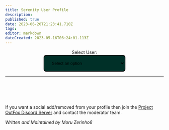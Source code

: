 ```yaml
---
title: Serenity User Profile
description: 
published: true
date: 2023-06-20T21:23:41.710Z
tags: 
editor: markdown
dateCreated: 2023-05-16T06:24:01.113Z
---
```


<div style="display: flex; align-items: center; flex-direction: column;">
  <label for="user-select">Select User:</label>

  <select name="users" id="user-select" style="min-width: 260px; width: 30%; padding: 16px 20px; border-color: #019b81; border: solid; border-width: 2px; border-radius: 8px; background-color: #003028;">
    <option value="">Select an option</option>
  </select>
</div>

---

<div style="display: flex; flex-direction: column; align-items: center;">

  <h1 id="userName"></h1>

  <div id= 'profileContent'>
    <div id="tagsDiv" style="display: none;">
      <h2 style="align-self: center;">Tags</h2>
      <div id='tagsRow' style="display: flex; flex-wrap: wrap; justify-items: center; justify-content: center; gap: 30px;">
      </div>
      <h2 style="align-self: center;">Resume</h2>
      <p style="align-self: center;" id="userResume">Select user to view resume.</p>  
      <!-- Daniel Rotwind has submitted 93 charts, 4 songs and 9 graphics for Project OutFox Serenity.-->
      <p style="align-self: center;" id="userMostChartsForSong">Most Charted Song: Select User to View.</p>
      <p style="align-self: center;" id="userMostChartsForMode">Most Charted Mode: Select User to View</p>
    </div>
    <div id="socialsOuterDiv" style="display: none;">
      <h2 style="align-self: center;">User Socials</h2>
        <div id='socials' style="display: flex; flex-wrap: wrap; justify-items: center; justify-content: center; gap: 30px;">
        </div>
    </div>
    <div style="overflow-x:auto; display: none;" id="userSongSubmissionDiv">
      <h2 style="align-self: center;">Song Submissions</h2>
    </div>
    <div style="overflow-x:auto; display: none;" id="userGraphicSubmissionDiv">
      <h2 style="align-self: center;">Graphic Submissions</h2>
    </div>
    <div style="overflow-x:auto; display: none;" id="userChartSubmissionDiv">
      <h2 style="align-self: center;">Chart Submission</h2>
    </div>
    <br>
    If you want a social add/removed from your profile then join the <a href="https://discord.gg/cN4TjgQdcA">Project OutFox Discord Server</a> and contact the moderator team.
    <div id="copyData" style="display: none;">
      <br>
      Want the data that we have stored for this profile? Click the button bellow and the JSON Object will be copied to your clipboard. (Tags not included!)
      <br>
      <span class="letter-button" style="width: 226px; align-self: center;">
        <a class="letter-button-text" style="cursor: pointer;">
          Copy Data to Clipboard
        </a>
      </span>
    </div>
  </div>
</div>

_Written and Maintained by Moru Zerinho6_